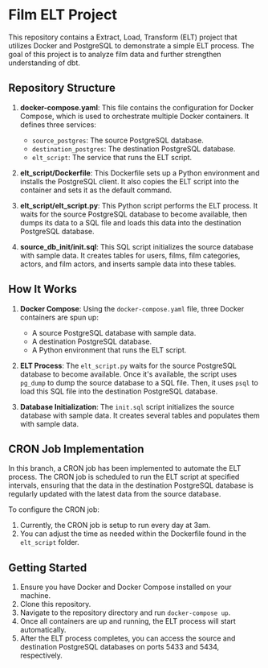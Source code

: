 # Film ELT Project

This repository contains a  Extract, Load, Transform (ELT) project that utilizes Docker and PostgreSQL to demonstrate a simple ELT process. The goal of this project is to analyze film data and further strengthen understanding of dbt.

## Repository Structure

1. **docker-compose.yaml**: This file contains the configuration for Docker Compose, which is used to orchestrate multiple Docker containers. It defines three services:
   - `source_postgres`: The source PostgreSQL database.
   - `destination_postgres`: The destination PostgreSQL database.
   - `elt_script`: The service that runs the ELT script.

2. **elt_script/Dockerfile**: This Dockerfile sets up a Python environment and installs the PostgreSQL client. It also copies the ELT script into the container and sets it as the default command.

3. **elt_script/elt_script.py**: This Python script performs the ELT process. It waits for the source PostgreSQL database to become available, then dumps its data to a SQL file and loads this data into the destination PostgreSQL database.

4. **source_db_init/init.sql**: This SQL script initializes the source database with sample data. It creates tables for users, films, film categories, actors, and film actors, and inserts sample data into these tables.

## How It Works

1. **Docker Compose**: Using the `docker-compose.yaml` file, three Docker containers are spun up:
   - A source PostgreSQL database with sample data.
   - A destination PostgreSQL database.
   - A Python environment that runs the ELT script.

2. **ELT Process**: The `elt_script.py` waits for the source PostgreSQL database to become available. Once it's available, the script uses `pg_dump` to dump the source database to a SQL file. Then, it uses `psql` to load this SQL file into the destination PostgreSQL database.

3. **Database Initialization**: The `init.sql` script initializes the source database with sample data. It creates several tables and populates them with sample data.

## CRON Job Implementation

In this branch, a CRON job has been implemented to automate the ELT process. The CRON job is scheduled to run the ELT script at specified intervals, ensuring that the data in the destination PostgreSQL database is regularly updated with the latest data from the source database.

To configure the CRON job:

1. Currently, the CRON job is setup to run every day at 3am.
2. You can adjust the time as needed within the Dockerfile found in the `elt_script` folder.

## Getting Started

1. Ensure you have Docker and Docker Compose installed on your machine.
2. Clone this repository.
3. Navigate to the repository directory and run `docker-compose up`.
4. Once all containers are up and running, the ELT process will start automatically.
5. After the ELT process completes, you can access the source and destination PostgreSQL databases on ports 5433 and 5434, respectively.
